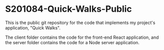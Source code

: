# S201084-Quick-Walks-Public

This is the public git repository for the code that implements my project's application, "Quick Walks".

The client folder contains the code for the front-end React application, and the server folder contains the code for a Node server application.
